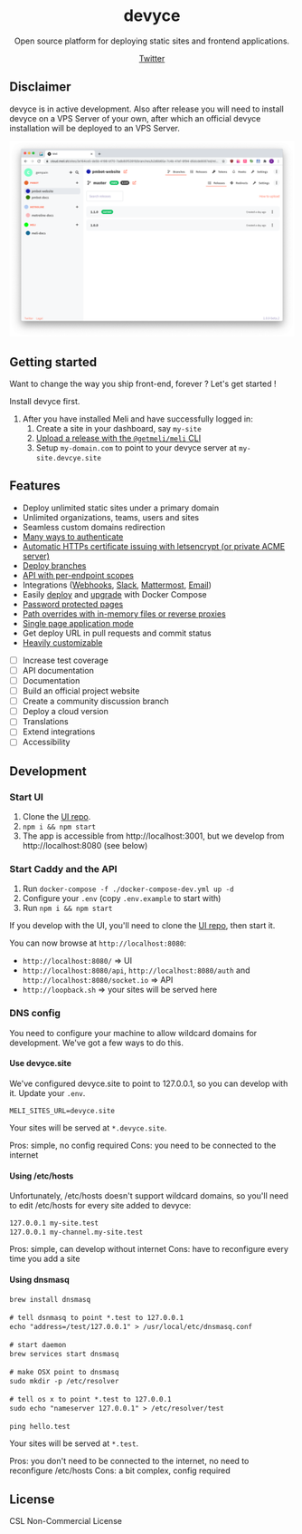 <h1 align="center">devyce</h1>
<p align="center">Open source platform for deploying static sites and frontend applications.</p>
<p align="center">
<a href="https://twitter.com/CybersafeLabs">Twitter</a>
</p>

## Disclaimer

devyce is in active development. Also after release you will need to install devyce on a VPS Server of your own, after which an official devyce installation will be deployed to an VPS Server.

![Meli demo screenshot](https://raw.githubusercontent.com/getmeli/meli-brand/latest/screens/meli-site-branch.png)

## Getting started

Want to change the way you ship front-end, forever ? Let's get started !

Install devyce first.
1. After you have installed Meli and have successfully logged in:
    1. Create a site in your dashboard, say `my-site`
    1. [Upload a release with the `@getmeli/meli` CLI](https://docs.meli.sh/get-started/upload-a-site-to-meli)
    1. Setup `my-domain.com` to point to your devyce server at `my-site.devcye.site`

## Features

- Deploy unlimited static sites under a primary domain
- Unlimited organizations, teams, users and sites
- Seamless custom domains redirection
- [Many ways to authenticate](https://docs.meli.sh/authentication)
- [Automatic HTTPs certificate issuing with letsencrypt (or private ACME server)](https://docs.meli.sh/configuration/ssl)
- [Deploy branches](https://docs.meli.sh/get-started/branches)
- [API with per-endpoint scopes](https://docs.meli.sh/api/get-started)
- Integrations ([Webhooks](https://docs.meli.sh/integrations/webhooks), [Slack](https://docs.meli.sh/integrations/slack), [Mattermost](https://docs.meli.sh/integrations/mattermost), [Email](https://docs.meli.sh/integrations/email))
- Easily [deploy](https://docs.meli.sh/get-started/installation#installation) and [upgrade](https://docs.meli.sh/get-started/upgrade-and-downgrade) with Docker Compose
- [Password protected pages](https://docs.meli.sh/branches/password-protected-pages)
- [Path overrides with in-memory files or reverse proxies](https://docs.meli.sh/branches/redirects#redirects)
- [Single page application mode](https://docs.meli.sh/get-started/single-page-applications-spa)
- Get deploy URL in pull requests and commit status
- [Heavily customizable](https://docs.meli.sh/environment-reference/server)
- [ ] Increase test coverage
- [ ] API documentation
- [ ] Documentation
- [ ] Build an official project website
- [ ] Create a community discussion branch
- [ ] Deploy a cloud version
- [ ] Translations
- [ ] Extend integrations
- [ ] Accessibility

## Development

### Start UI

1. Clone the [UI repo](https://github.com/CyberSafe-Labs/devyce-ui).
1. `npm i && npm start`
1. The app is accessible from http://localhost:3001, but we develop from http://localhost:8080 (see below)

### Start Caddy and the API

1. Run `docker-compose -f ./docker-compose-dev.yml up -d`
1. Configure your `.env` (copy `.env.example` to start with)
1. Run `npm i && npm start`

If you develop with the UI, you'll need to clone the [UI repo](https://github.com/getmeli/meli-ui), then start it.

You can now browse at `http://localhost:8080`:
- `http://localhost:8080/` => UI
- `http://localhost:8080/api`, `http://localhost:8080/auth` and `http://localhost:8080/socket.io` => API
- `http://loopback.sh` => your sites will be served here

### DNS config

You need to configure your machine to allow wildcard domains for development. We've got a few ways to do this.

#### Use devyce.site

We've configured devyce.site to point to 127.0.0.1, so you can develop with it. Update your `.env`.

```
MELI_SITES_URL=devyce.site
```

Your sites will be served at `*.devyce.site`.

Pros: simple, no config required
Cons: you need to be connected to the internet

#### Using /etc/hosts

Unfortunately, /etc/hosts doesn't support wildcard domains, so you'll need to edit /etc/hosts for every site added to devyce:

```
127.0.0.1 my-site.test
127.0.0.1 my-channel.my-site.test
```

Pros: simple, can develop without internet
Cons: have to reconfigure every time you add a site

#### Using dnsmasq

```
brew install dnsmasq

# tell dsnmasq to point *.test to 127.0.0.1
echo "address=/test/127.0.0.1" > /usr/local/etc/dnsmasq.conf

# start daemon
brew services start dnsmasq

# make OSX point to dnsmasq
sudo mkdir -p /etc/resolver

# tell os x to point *.test to 127.0.0.1
sudo echo "nameserver 127.0.0.1" > /etc/resolver/test

ping hello.test
```

Your sites will be served at `*.test`.

Pros: you don't need to be connected to the internet, no need to reconfigure /etc/hosts
Cons: a bit complex, config required

## License

CSL Non-Commercial License
